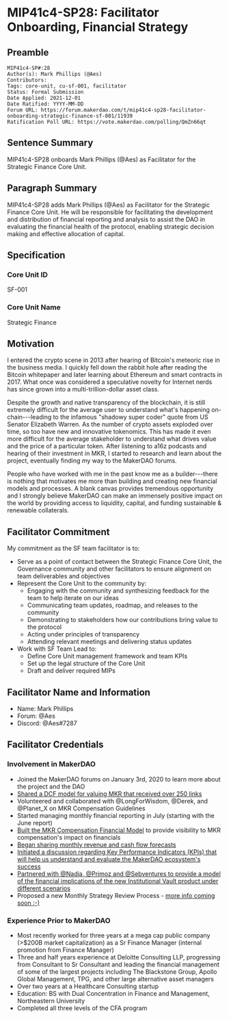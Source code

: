 # MIP41c4-SP28: Facilitator Onboarding, Financial Strategy

## Preamble

```
MIP41c4-SP#:28
Author(s): Mark Phillips (@Aes)
Contributors:
Tags: core-unit, cu-sf-001, facilitator
Status: Formal Submission 
Date Applied: 2021-12-01
Date Ratified: YYYY-MM-DD
Forum URL: https://forum.makerdao.com/t/mip41c4-sp28-facilitator-onboarding-strategic-finance-sf-001/11939
Ratification Poll URL: https://vote.makerdao.com/polling/QmZn66qt
```

## Sentence Summary

MIP41c4-SP28 onboards Mark Phillips (@Aes) as Facilitator for the Strategic Finance Core Unit.

## Paragraph Summary

MIP41c4-SP28 adds Mark Phillips (@Aes) as Facilitator for the Strategic Finance Core Unit. He will be responsible for facilitating the development and distribution of financial reporting and analysis to assist the DAO in evaluating the financial health of the protocol, enabling strategic decision making and effective allocation of capital.

## Specification

### Core Unit ID

SF-001

### Core Unit Name

Strategic Finance

## Motivation

I entered the crypto scene in 2013 after hearing of Bitcoin's meteoric rise in the business media. I quickly fell down the rabbit hole after reading the Bitcoin whitepaper and later learning about Ethereum and smart contracts in 2017. What once was considered a speculative novelty for Internet nerds has since grown into a multi-trillion-dollar asset class. 

Despite the growth and native transparency of the blockchain, it is still extremely difficult for the average user to understand what's happening on-chain---leading to the infamous "shadowy super coder" quote from US Senator Elizabeth Warren. As the number of crypto assets exploded over time, so too have new and innovative tokenomics. This has made it even more difficult for the average stakeholder to understand what drives value and the price of a particular token. After listening to a16z podcasts and hearing of their investment in MKR, I started to research and learn about the project, eventually finding my way to the MakerDAO forums.

People who have worked with me in the past know me as a builder---there is nothing that motivates me more than building and creating new financial models and processes. A blank canvas provides tremendous opportunity and I strongly believe MakerDAO can make an immensely positive impact on the world by providing access to liquidity, capital, and funding sustainable & renewable collaterals.

## Facilitator Commitment

My commitment as the SF team facilitator is to:

- Serve as a point of contact between the Strategic Finance Core Unit, the Governance community and other facilitators to ensure alignment on team deliverables and objectives
- Represent the Core Unit to the community by:
	- Engaging with the community and synthesizing feedback for the team to help iterate on our ideas
	- Communicating team updates, roadmap, and releases to the community
	- Demonstrating to stakeholders how our contributions bring value to the protocol
	- Acting under principles of transparency
	- Attending relevant meetings and delivering status updates
- Work with SF Team Lead to:
	- Define Core Unit management framework and team KPIs
	- Set up the legal structure of the Core Unit
	- Draft and deliver required MIPs

## Facilitator Name and Information

- Name: Mark Phillips
- Forum: @Aes
- Discord: @Aes#7287

## Facilitator Credentials

### Involvement in MakerDAO

- Joined the MakerDAO forums on January 3rd, 2020 to learn more about the project and the DAO
- [Shared a DCF model for valuing MKR that received over 250 links](https://forum.makerdao.com/t/a-framework-for-valuing-mkr/7442)
- Volunteered and collaborated with @LongForWisdom, @Derek, and @Planet_X on MKR Compensation Guidelines
- Started managing monthly financial reporting in July (starting with the June report)
- [Built the MKR Compensation Financial Model](https://forum.makerdao.com/t/mkr-compensation-financial-model/9038) to provide visibility to MKR compensation's impact on financials
- [Began sharing monthly revenue and cash flow forecasts](https://forum.makerdao.com/t/makerdao-budget-simulator-as-of-7-21-21-revenue-cash-flow-forecast/9469)
- [Initiated a discussion regarding Key Performance Indicators (KPIs) that will help us understand and evaluate the MakerDAO ecosystem's success](https://forum.makerdao.com/t/discussion-makerdao-key-performance-indicators-kpis-capital-allocation/7863)
- [Partnered with @Nadia, @Primoz and @Sebventures to provide a model of the financial implications of the new Institutional Vault product under different scenarios](https://forum.makerdao.com/t/institutional-vaults-economics-terms/9989)
- Proposed a new Monthly Strategy Review Process - [more info coming soon :-)](https://forum.makerdao.com/t/monthly-strategy-review-process-review-discussion-public-call-on-10-26-21-1-30pm-utc/11183)

### Experience Prior to MakerDAO

- Most recently worked for three years at a mega cap public company (>$200B market capitalization) as a Sr Finance Manager (internal promotion from Finance Manager)
- Three and half years experience at Deloitte Consulting LLP, progressing from Consultant to Sr Consultant and leading the financial management of some of the largest projects including The Blackstone Group, Apollo Global Management, TPG, and other large alternative asset managers
- Over two years at a Healthcare Consulting startup
- Education: BS with Dual Concentration in Finance and Management, Northeastern University
- Completed all three levels of the CFA program